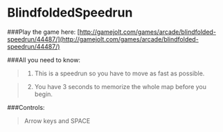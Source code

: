 # BlindfoldedSpeedrun

###Play the game here:
[http://gamejolt.com/games/arcade/blindfolded-speedrun/44487/](http://gamejolt.com/games/arcade/blindfolded-speedrun/44487/)

###All you need to know:

 > 1. This is a speedrun so you have to move as fast as possible.

 > 2. You have 3 seconds to memorize the whole map before you begin.

 

###Controls:

 > Arrow keys and SPACE
